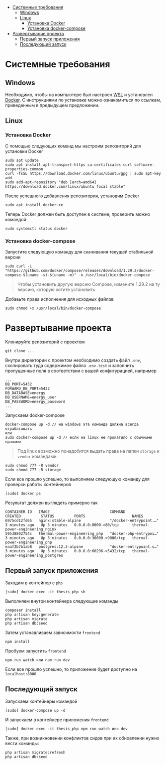 - [Системные требования](#системные-требования)
  - [Windows](#windows)
  - [Linux](#linux)
    - [Установка Docker](#установка-docker)
    - [Установка docker-compose](#установка-docker-compose)
- [Развертывание проекта](#развертывание-проекта)
  - [Первый запуск приложения](#первый-запуск-приложения)
  - [Последующий запуск](#последующий-запуск)

# Системные требования
## Windows

Необходимо, чтобы на компьютере был настроен [WSL](https://docs.microsoft.com/en-us/windows/wsl/install) и установлен [Docker](https://docs.docker.com/desktop/windows/install/). С инструкциями по установке можно ознакомиться по ссылкам, приведенным в предыдущем предложении.

## Linux

### Установка Docker

С помощью следующих команд мы настроим репозиторий для установки Docker

    sudo apt update
    sudo apt install apt-transport-https ca-certificates curl software-properties-common
    curl -fsSL https://download.docker.com/linux/ubuntu/gpg | sudo apt-key add -
    sudo add-apt-repository "deb [arch=amd64] https://download.docker.com/linux/ubuntu focal stable"

После успешного добавления репозитория, установим Docker

    sudo apt install docker-ce

Теперь Docker должен быть доступен в системе, проверить можно командой

    sudo systemctl status docker

### Установка docker-compose

Запустите следующую команду для скачивания текущей стабильной версии

    sudo curl -L "https://github.com/docker/compose/releases/download/1.29.2/docker-compose-$(uname -s)-$(uname -m)" -o /usr/local/bin/docker-compose

> Чтобы установить другую версию Compose, измените 1.29.2 на ту версию, которую хотите установить

Добавьте права исполнения для исходных файлов

    sudo chmod +x /usr/local/bin/docker-compose

# Развертывание проекта

Клонируйте репозиторий с проектом

    git clone ...

Внутри директории с проектом необходимо создать файл `.env`, скопировать туда содержимое файла `.env.test` и заполнить пропущенные поля в соответствии с вашей конфигурацией, например

    ...
    DB_PORT=5432
    FORWARD_DB_PORT=5432
    DB_DATABASE=energy
    DB_USERNAME=energy_user
    DB_PASSWORD=energy_password
    ...

Запускаем docker-compose

    docker-compose up -d // на windows эта команда должна всегда отрабатывать
    или
    sudo docker-compose up -d // если на linux не прокатило с обычными правами

> Под linux возможно понадобится выдать права на папки `storage` и `vendor` командами:

    sudo chmod 777 -R vendor
    sudo chmod 777 -R storage

Если все прошло успешно, то выполняем следующую команду для проверки работы контейнеров

    [sudo] docker ps

Результат должен выглядеть примерно так

    CONTAINER ID   IMAGE                           COMMAND                  CREATED         STATUS         PORTS                     NAMES
    6975cd12fd65   nginx:stable-alpine             "/docker-entrypoint.…"   3 minutes ago   Up 3 minutes   0.0.0.0:8000->80/tcp      thermal-power-engineering_nginx
    59538802754c   thermal-power-engineering_php   "docker-php-entrypoi…"   3 minutes ago   Up 3 minutes   0.0.0.0:30000->9000/tcp   thermal-power-engineering_php
    eaaf2b7b1ab8   postgres:12.3-alpine            "docker-entrypoint.s…"   3 minutes ago   Up 3 minutes   0.0.0.0:60296->5432/tcp   thermal-power-engineering_postgres

## Первый запуск приложения

Заходим в контейнер с `php`

    [sudo] docker exec -it thesis_php sh

Выполняем внутри контейнера следующие команды

    composer install
    php artisan key:generate
    php artisan migrate
    php artisan db:seed

Затем устанавливаем зависимости `frontend`

    npm install

Пробуем запустить `frontend`

    npm run watch или npm run dev

Если все прошло успешно, то приложение будет доступно на `localhost:8000`

## Последующий запуск

Запускаем контейнеры командой

    [sudo] docker-compose up -d

И запускаем в контейнере приложения `frontend`

    [sudo] docker exec -it thesis_php npm run watch или dev

Также, при возникновении конфликтов сидов при их обновлении нужно вести команды:

    php artisan migrate:refresh
    php artisan db:seed

